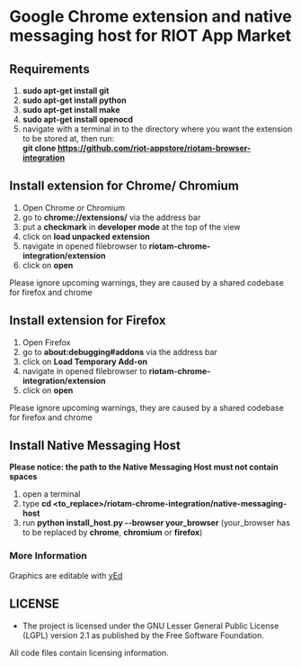# Google Chrome extension and native messaging host for RIOT App Market

## Requirements
1. **sudo apt-get install git**
2. **sudo apt-get install python**
1. **sudo apt-get install make**
1. **sudo apt-get install openocd**
3. navigate with a terminal in to the directory where you want the extension to be stored at, then run:
   <br>**git clone https://github.com/riot-appstore/riotam-browser-integration**

## Install extension for Chrome/ Chromium
1. Open Chrome or Chromium
2. go to **chrome://extensions/** via the address bar
3. put a **checkmark** in **developer mode** at the top of the view
4. click on **load unpacked extension**
5. navigate in opened filebrowser to **riotam-chrome-integration/extension**
6. click on **open**

Please ignore upcoming warnings, they are caused by a shared codebase for firefox and chrome

## Install extension for Firefox
1. Open Firefox
2. go to **about:debugging#addons** via the address bar
3. click on **Load Temporary Add-on**
4. navigate in opened filebrowser to **riotam-chrome-integration/extension**
5. click on **open**

Please ignore upcoming warnings, they are caused by a shared codebase for firefox and chrome

## Install Native Messaging Host
**Please notice: the path to the Native Messaging Host must not contain spaces**
1. open a terminal
2. type **cd <to_replace>/riotam-chrome-integration/native-messaging-host**
3. run **python install_host.py --browser your_browser** (your_browser has to be replaced by **chrome**, **chromium** or **firefox**)

### More Information
Graphics are editable with [yEd](http://www.yworks.com/products/yed "http://www.yworks.com/products/yed")

## LICENSE
* The project is licensed under the GNU Lesser General Public License
  (LGPL) version 2.1 as published by the Free Software Foundation.

All code files contain licensing information.